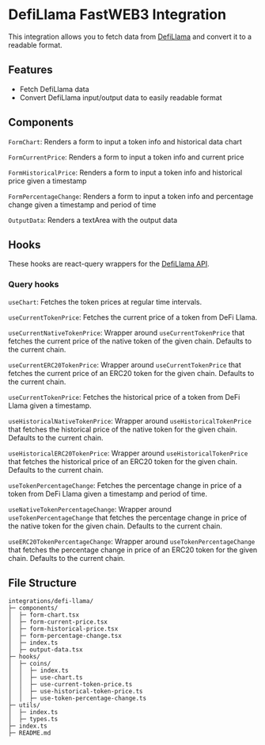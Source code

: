 # DefiLlama FastWEB3 Integration

This integration allows you to fetch data from [DefiLlama](https://defillama.com/) and convert it to a readable format.

## Features

- Fetch DefiLlama data
- Convert DefiLlama input/output data to easily readable format

## Components

`FormChart`: Renders a form to input a token info and historical data chart

`FormCurrentPrice`: Renders a form to input a token info and current price

`FormHistoricalPrice`: Renders a form to input a token info and historical price given a timestamp

`FormPercentageChange`: Renders a form to input a token info and percentage change given a timestamp and period of time

`OutputData`: Renders a textArea with the output data

## Hooks

These hooks are react-query wrappers for the [DefiLlama API](https://defillama.com/docs/api).

### Query hooks

`useChart`: Fetches the token prices at regular time intervals.

`useCurrentTokenPrice`: Fetches the current price of a token from DeFi Llama.

`useCurrentNativeTokenPrice`: Wrapper around `useCurrentTokenPrice` that fetches the current price of the native token of the given chain. Defaults to the current chain.

`useCurrentERC20TokenPrice`: Wrapper around `useCurrentTokenPrice` that fetches the current price of an ERC20 token for the given chain. Defaults to the current chain.

`useCurrentTokenPrice`: Fetches the historical price of a token from DeFi Llama given a timestamp.

`useHistoricalNativeTokenPrice`: Wrapper around `useHistoricalTokenPrice` that fetches the historical price of the native token for the given chain. Defaults to the current chain.

`useHistoricalERC20TokenPrice`: Wrapper around `useHistoricalTokenPrice` that fetches the historical price of an ERC20 token for the given chain. Defaults to the current chain.

`useTokenPercentageChange`: Fetches the percentage change in price of a token from DeFi Llama given a timestamp and period of time.

`useNativeTokenPercentageChange`: Wrapper around `useTokenPercentageChange` that fetches the percentage change in price of the native token for the given chain. Defaults to the current chain.

`useERC20TokenPercentageChange`: Wrapper around `useTokenPercentageChange` that fetches the percentage change in price of an ERC20 token for the given chain. Defaults to the current chain.

## File Structure

```
integrations/defi-llama/
├─ components/
│  ├─ form-chart.tsx
│  ├─ form-current-price.tsx
│  ├─ form-historical-price.tsx
│  ├─ form-percentage-change.tsx
│  ├─ index.ts
│  ├─ output-data.tsx
├─ hooks/
│  ├─ coins/
│  │  ├─ index.ts
│  │  ├─ use-chart.ts
│  │  ├─ use-current-token-price.ts
│  │  ├─ use-historical-token-price.ts
│  │  ├─ use-token-percentage-change.ts
├─ utils/
│  ├─ index.ts
│  ├─ types.ts
├─ index.ts
├─ README.md
```
